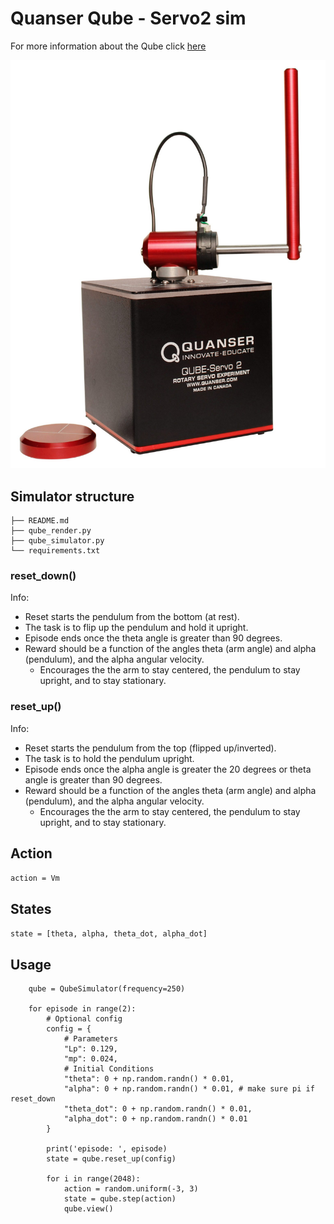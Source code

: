 # Quanser Qube - Servo2 sim
For more information about the Qube click [here](https://www.quanser.com/products/qube-servo-2/)

![](img/QUBE-Servo_2_angled_pendulum.jpg)

## Simulator structure
```
├── README.md
├── qube_render.py
├── qube_simulator.py
└── requirements.txt
```

### reset_down()
Info:

- Reset starts the pendulum from the bottom (at rest).
- The task is to flip up the pendulum and hold it upright.
- Episode ends once the theta angle is greater than 90 degrees.
- Reward should be a function of the angles theta (arm angle) and alpha (pendulum), and the alpha angular velocity.
    - Encourages the the arm to stay centered, the pendulum to stay upright, and to stay stationary.


### reset_up()
Info:

- Reset starts the pendulum from the top (flipped up/inverted).
- The task is to hold the pendulum upright.
- Episode ends once the alpha angle is greater the 20 degrees or theta angle is greater than 90 degrees.
- Reward should be a function of the angles theta (arm angle) and alpha (pendulum), and the alpha angular velocity.
    - Encourages the the arm to stay centered, the pendulum to stay upright, and to stay stationary.

## Action
`action = Vm`

## States
`state = [theta, alpha, theta_dot, alpha_dot]`

## Usage

```
    qube = QubeSimulator(frequency=250)
    
    for episode in range(2):
        # Optional config
        config = {
            # Parameters
            "Lp": 0.129,
            "mp": 0.024,
            # Initial Conditions
            "theta": 0 + np.random.randn() * 0.01,
            "alpha": 0 + np.random.randn() * 0.01, # make sure pi if reset_down
            "theta_dot": 0 + np.random.randn() * 0.01,
            "alpha_dot": 0 + np.random.randn() * 0.01
        }

        print('episode: ', episode)
        state = qube.reset_up(config)
        
        for i in range(2048):
            action = random.uniform(-3, 3)
            state = qube.step(action)
            qube.view()
```
